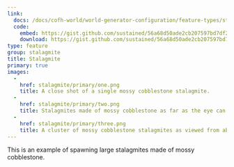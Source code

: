 ```yaml
---
link:
  docs: /docs/cofh-world/world-generator-configuration/feature-types/stalagmite/
  code:
    embed: https://gist.github.com/sustained/56a68d50ade2cb207597bd7df28ecf46.js
    download: https://gist.github.com/sustained/56a68d50ade2cb207597bd7df28ecf46/archive/b7158797acd407d5e8caeb82d007bb4649a7e107.zip
type: feature
group: stalagmite
title: Stalagmite
primary: true
images:
  -
    href: stalagmite/primary/one.png
    title: A close shot of a single mossy cobblestone stalagmite.
  -
    href: stalagmite/primary/two.png
    title: Stalagmites made of mossy cobblestone as far as the eye can see.
  -
    href: stalagmite/primary/three.png
    title: A cluster of mossy cobblestone stalagmites as viewed from above.
---
```


This is an example of spawning large stalagmites made of mossy cobblestone.
